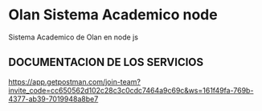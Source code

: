 # Olan Sistema Academico node

Sistema Academico de Olan en node js

## DOCUMENTACION DE LOS SERVICIOS

https://app.getpostman.com/join-team?invite_code=cc650562d102c28c3c0cdc7464a9c69c&ws=161f49fa-769b-4377-ab39-7019948a8be7
